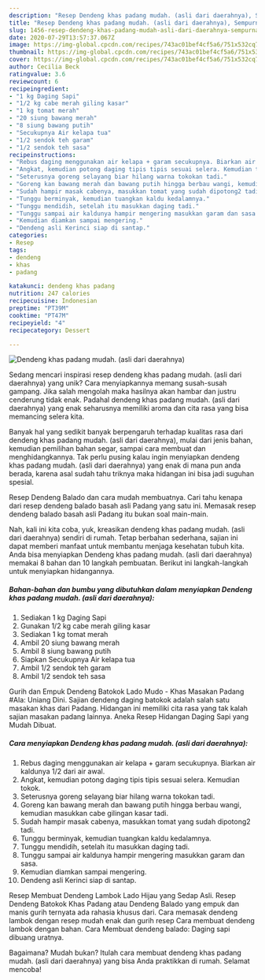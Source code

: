 ```yaml
---
description: "Resep Dendeng khas padang mudah. (asli dari daerahnya), Sempurna"
title: "Resep Dendeng khas padang mudah. (asli dari daerahnya), Sempurna"
slug: 1456-resep-dendeng-khas-padang-mudah-asli-dari-daerahnya-sempurna
date: 2020-07-29T13:57:37.067Z
image: https://img-global.cpcdn.com/recipes/743ac01bef4cf5a6/751x532cq70/dendeng-khas-padang-mudah-asli-dari-daerahnya-foto-resep-utama.jpg
thumbnail: https://img-global.cpcdn.com/recipes/743ac01bef4cf5a6/751x532cq70/dendeng-khas-padang-mudah-asli-dari-daerahnya-foto-resep-utama.jpg
cover: https://img-global.cpcdn.com/recipes/743ac01bef4cf5a6/751x532cq70/dendeng-khas-padang-mudah-asli-dari-daerahnya-foto-resep-utama.jpg
author: Cecilia Beck
ratingvalue: 3.6
reviewcount: 6
recipeingredient:
- "1 kg Daging Sapi"
- "1/2 kg cabe merah giling kasar"
- "1 kg tomat merah"
- "20 siung bawang merah"
- "8 siung bawang putih"
- "Secukupnya Air kelapa tua"
- "1/2 sendok teh garam"
- "1/2 sendok teh sasa"
recipeinstructions:
- "Rebus daging menggunakan air kelapa + garam secukupnya. Biarkan air kaldunya 1/2 dari air awal."
- "Angkat, kemudian potong daging tipis tipis sesuai selera. Kemudian tokok."
- "Seterusnya goreng selayang biar hilang warna tokokan tadi."
- "Goreng kan bawang merah dan bawang putih hingga berbau wangi, kemudian masukkan cabe gilingan kasar tadi."
- "Sudah hampir masak cabenya, masukkan tomat yang sudah dipotong2 tadi."
- "Tunggu berminyak, kemudian tuangkan kaldu kedalamnya."
- "Tunggu mendidih, setelah itu masukkan daging tadi."
- "Tunggu sampai air kaldunya hampir mengering masukkan garam dan sasa."
- "Kemudian diamkan sampai mengering."
- "Dendeng asli Kerinci siap di santap."
categories:
- Resep
tags:
- dendeng
- khas
- padang

katakunci: dendeng khas padang 
nutrition: 247 calories
recipecuisine: Indonesian
preptime: "PT39M"
cooktime: "PT47M"
recipeyield: "4"
recipecategory: Dessert

---
```



![Dendeng khas padang mudah. (asli dari daerahnya)](https://img-global.cpcdn.com/recipes/743ac01bef4cf5a6/751x532cq70/dendeng-khas-padang-mudah-asli-dari-daerahnya-foto-resep-utama.jpg)

Sedang mencari inspirasi resep dendeng khas padang mudah. (asli dari daerahnya) yang unik? Cara menyiapkannya memang susah-susah gampang. Jika salah mengolah maka hasilnya akan hambar dan justru cenderung tidak enak. Padahal dendeng khas padang mudah. (asli dari daerahnya) yang enak seharusnya memiliki aroma dan cita rasa yang bisa memancing selera kita.

Banyak hal yang sedikit banyak berpengaruh terhadap kualitas rasa dari dendeng khas padang mudah. (asli dari daerahnya), mulai dari jenis bahan, kemudian pemilihan bahan segar, sampai cara membuat dan menghidangkannya. Tak perlu pusing kalau ingin menyiapkan dendeng khas padang mudah. (asli dari daerahnya) yang enak di mana pun anda berada, karena asal sudah tahu triknya maka hidangan ini bisa jadi suguhan spesial.

Resep Dendeng Balado dan cara mudah membuatnya. Cari tahu kenapa dari resep dendeng balado basah asli Padang yang satu ini. Memasak resep dendeng balado basah asli Padang itu bukan soal main-main.


Nah, kali ini kita coba, yuk, kreasikan dendeng khas padang mudah. (asli dari daerahnya) sendiri di rumah. Tetap berbahan sederhana, sajian ini dapat memberi manfaat untuk membantu menjaga kesehatan tubuh kita. Anda bisa menyiapkan Dendeng khas padang mudah. (asli dari daerahnya) memakai 8 bahan dan 10 langkah pembuatan. Berikut ini langkah-langkah untuk menyiapkan hidangannya.

<!--inarticleads1-->

##### Bahan-bahan dan bumbu yang dibutuhkan dalam menyiapkan Dendeng khas padang mudah. (asli dari daerahnya):

1. Sediakan 1 kg Daging Sapi
1. Gunakan 1/2 kg cabe merah giling kasar
1. Sediakan 1 kg tomat merah
1. Ambil 20 siung bawang merah
1. Ambil 8 siung bawang putih
1. Siapkan Secukupnya Air kelapa tua
1. Ambil 1/2 sendok teh garam
1. Ambil 1/2 sendok teh sasa


Gurih dan Empuk Dendeng Batokok Lado Mudo - Khas Masakan Padang #Ala: Uniang Dini. Sajian dendeng daging batokok adalah salah satu masakan khas dari Padang. Hidangan ini memiliki cita rasa yang tak kalah sajian masakan padang lainnya. Aneka Resep Hidangan Daging Sapi yang Mudah Dibuat. 

<!--inarticleads2-->

##### Cara menyiapkan Dendeng khas padang mudah. (asli dari daerahnya):

1. Rebus daging menggunakan air kelapa + garam secukupnya. Biarkan air kaldunya 1/2 dari air awal.
1. Angkat, kemudian potong daging tipis tipis sesuai selera. Kemudian tokok.
1. Seterusnya goreng selayang biar hilang warna tokokan tadi.
1. Goreng kan bawang merah dan bawang putih hingga berbau wangi, kemudian masukkan cabe gilingan kasar tadi.
1. Sudah hampir masak cabenya, masukkan tomat yang sudah dipotong2 tadi.
1. Tunggu berminyak, kemudian tuangkan kaldu kedalamnya.
1. Tunggu mendidih, setelah itu masukkan daging tadi.
1. Tunggu sampai air kaldunya hampir mengering masukkan garam dan sasa.
1. Kemudian diamkan sampai mengering.
1. Dendeng asli Kerinci siap di santap.


Resep Membuat Dendeng Lambok Lado Hijau yang Sedap Asli. Resep Dendeng Batokok Khas Padang atau Dendeng Balado yang empuk dan manis gurih ternyata ada rahasia khusus dari. Cara memasak dendeng lambok dengan resep mudah enak dan gurih resep Cara membuat dendeng lambok dengan bahan. Cara Membuat dendeng balado: Daging sapi dibuang uratnya. 

Bagaimana? Mudah bukan? Itulah cara membuat dendeng khas padang mudah. (asli dari daerahnya) yang bisa Anda praktikkan di rumah. Selamat mencoba!
